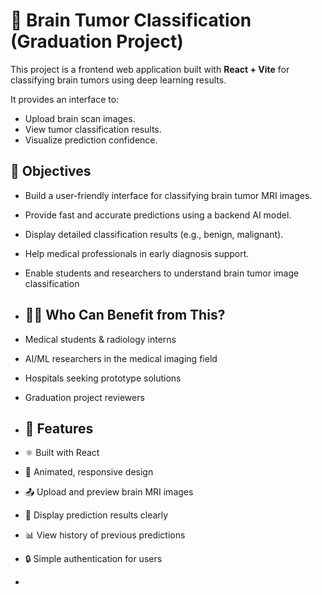 # 🧠 Brain Tumor Classification (Graduation Project)

This project is a frontend web application built with **React + Vite** for classifying brain tumors using deep learning results.

It provides an interface to:
- Upload brain scan images.
- View tumor classification results.
- Visualize prediction confidence.

## 📌 Objectives

- Build a user-friendly interface for classifying brain tumor MRI images.
- Provide fast and accurate predictions using a backend AI model.
- Display detailed classification results (e.g., benign, malignant).
- Help medical professionals in early diagnosis support.
- Enable students and researchers to understand brain tumor image classification

- ## 🧑‍⚕️ Who Can Benefit from This?

- Medical students & radiology interns
- AI/ML researchers in the medical imaging field
- Hospitals seeking prototype solutions
- Graduation project reviewers

- ## 🚀 Features

- ⚛️ Built with React
- 🌈 Animated, responsive design
- 📤 Upload and preview brain MRI images
- 🔄 Display prediction results clearly
- 📊 View history of previous predictions
- 🔒 Simple authentication for users

- 
